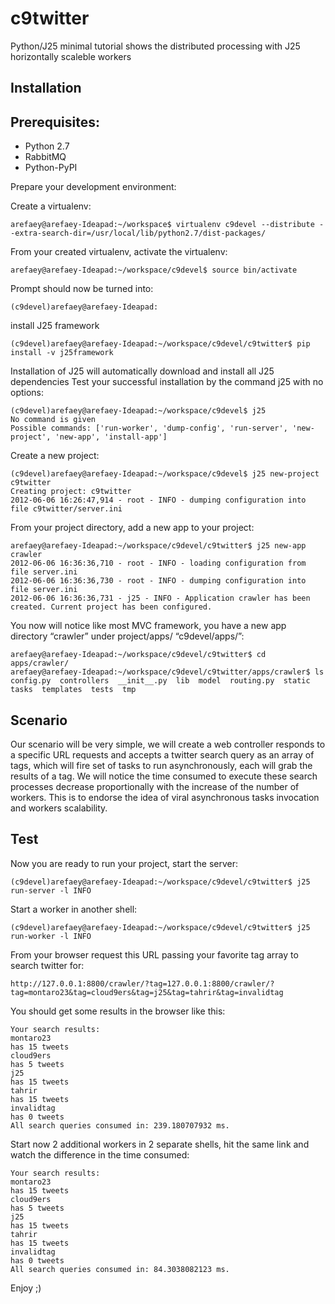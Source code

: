 c9twitter
=========

Python/J25 minimal tutorial shows the distributed processing with J25 horizontally scaleble workers

Installation
------------

Prerequisites:
-------------

* Python 2.7
* RabbitMQ
* Python-PyPI

Prepare your development environment:


Create a virtualenv:

	arefaey@arefaey-Ideapad:~/workspace$ virtualenv c9devel --distribute --extra-search-dir=/usr/local/lib/python2.7/dist-packages/
	
From your created virtualenv, activate the virtualenv:

	arefaey@arefaey-Ideapad:~/workspace/c9devel$ source bin/activate
	
Prompt should now be turned into:

	(c9devel)arefaey@arefaey-Ideapad:
	
install J25 framework

	(c9devel)arefaey@arefaey-Ideapad:~/workspace/c9devel/c9twitter$ pip install -v j25framework

Installation of J25 will automatically download and install all J25 dependencies
Test your successful installation by the command j25 with no options:

	(c9devel)arefaey@arefaey-Ideapad:~/workspace/c9devel$ j25
	No command is given
	Possible commands: ['run-worker', 'dump-config', 'run-server', 'new-project', 'new-app', 'install-app']

Create a new project:

	(c9devel)arefaey@arefaey-Ideapad:~/workspace/c9devel$ j25 new-project c9twitter
	Creating project: c9twitter
	2012-06-06 16:26:47,914 - root - INFO - dumping configuration into file c9twitter/server.ini

From your project directory, add a new app to your project:

	arefaey@arefaey-Ideapad:~/workspace/c9devel/c9twitter$ j25 new-app crawler
	2012-06-06 16:36:36,710 - root - INFO - loading configuration from file server.ini
	2012-06-06 16:36:36,730 - root - INFO - dumping configuration into file server.ini
	2012-06-06 16:36:36,731 - j25 - INFO - Application crawler has been created. Current project has been configured.

You now will notice like most MVC framework, you have a new app directory “crawler” under project/apps/ “c9devel/apps/”:

	arefaey@arefaey-Ideapad:~/workspace/c9devel/c9twitter$ cd apps/crawler/
	arefaey@arefaey-Ideapad:~/workspace/c9devel/c9twitter/apps/crawler$ ls
	config.py  controllers  __init__.py  lib  model  routing.py  static  tasks  templates  tests  tmp

Scenario
--------

Our scenario will be very simple, we will create a web controller responds to a specific URL requests and accepts a twitter search query as an array of tags, which will fire set of tasks to run asynchronously, each will grab the results of a tag.
We will notice the time consumed to execute these search processes decrease proportionally with the increase of the number of workers.
This is to endorse the idea of viral asynchronous tasks invocation and workers scalability.

Test
-------

Now you are ready to run your project, start the server:

	(c9devel)arefaey@arefaey-Ideapad:~/workspace/c9devel/c9twitter$ j25 run-server -l INFO
	
Start a worker in another shell:

	(c9devel)arefaey@arefaey-Ideapad:~/workspace/c9devel/c9twitter$ j25 run-worker -l INFO
	
From your browser request this URL passing your favorite tag array to search twitter for:

	http://127.0.0.1:8800/crawler/?tag=127.0.0.1:8800/crawler/?tag=montaro23&tag=cloud9ers&tag=j25&tag=tahrir&tag=invalidtag

You should get some results in the browser like this:

	Your search results: 
	montaro23
	has 15 tweets
	cloud9ers
	has 5 tweets
	j25
	has 15 tweets
	tahrir
	has 15 tweets
	invalidtag
	has 0 tweets
	All search queries consumed in: 239.180707932 ms.

Start now 2 additional workers in 2 separate shells, hit the same link and watch the difference in the time consumed:

	Your search results: 
	montaro23
	has 15 tweets
	cloud9ers
	has 5 tweets
	j25
	has 15 tweets
	tahrir
	has 15 tweets
	invalidtag
	has 0 tweets
	All search queries consumed in: 84.3038082123 ms.
	
Enjoy ;)